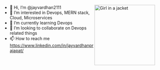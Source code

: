 - 👋 Hi, I’m @jayvardhan2111 <img src="https://media.tenor.com/hVmM21uY9hEAAAAM/homer-simpson.gif" alt="Girl in a jacket" width="200" height="200" align="right">
- 👀 I’m interested in Devops, MERN stack, Cloud, Microservices
- 🌱 I’m currently learning Devops
- 💞️ I’m looking to collaborate on Devops related things
- 📫 How to reach me https://www.linkedin.com/in/jayvardhanprajapat/

<!---
jayvardhan2111/jayvardhan2111 is a ✨ special ✨ repository because its `README.md` (this file) appears on your GitHub profile.
You can click the Preview link to take a look at your changes.
--->

